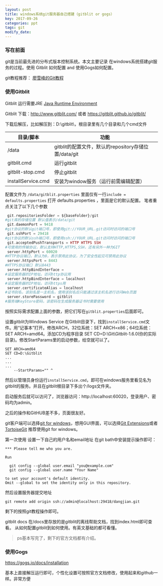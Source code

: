 ```yaml
---
layout: post
title: windows系统git服务器自己搭建（gitblit or gogs）
key: 2017-09-26
categories: ppt
tags: git
modify_date: 
---
```



### 写在前面
git是当前最先进的分布式版本控制系统。本文主要记录 在windows系统搭建git服务的过程。使用 Gitblit 如何配置 and 使用Gogs如何配置。

git教程推荐： [廖雪峰的Git教程](https://www.liaoxuefeng.com/wiki/0013739516305929606dd18361248578c67b8067c8c017b000)

### 使用Gitblit 
Gitblit 运行需要JRE [Java Runtime Environment](https://www.java.com/zh_CN/download/manual.jsp)

Gitblit 下载：http://www.gitblit.com/ 或者 https://gitblit.github.io/gitblit/

下载后解压，比如解压到：D:\gitblit\，根目录里有几个目录和几个cmd文件

<!--more-->

| 目录/脚本              | 功能                                      |
| ------------------ | --------------------------------------- |
| /data              | gitblit的配置文件，默认的repository存储位置/data/git |
| gitblit.cmd        | 运行gitblit                               |
| gitblit-stop.cmd   | 停止gitblit                               |
| installService.cmd | 安装为window服务（运行前需编辑配置）                   |
配置文件为 `/data/gitblit.properties`
里面仅有一行`include = defaults.properties`
打开 defaults.properties ，里面是它的默认配置。
笔者重点关注了以下几个参数
```php
 git.repositoriesFolder = ${baseFolder}/git	
#git库的存储位置 默认值表示/data/git
 git.daemonPort = 9418
#git协议的默认git端口号，即使用git://YOUR_URL.git访问时访问的端口号
 git.sshPort = 29418
#git协议的默认ssh端口号，即使用ssh://YOUR_URL.git访问时访问的端口号
 git.acceptedPushTransports = HTTP HTTPS SSH
#可使用的传输协议，默认支持HTTP,HTTPS,SSH，还有另外一种为GIT 
 server.httpPort = 60020
#HTTP协议端口，默认为0，表示禁用此协议，为了安全性起见可禁用此协议
 server.httpsPort = 8443
#HTTPS协议端口 默认8443
 server.httpBindInterface =
#设定服务器的IP地址。访问http协议用
 server.httpBindInterface = localhost
#设定服务器的IP地址。访问https用
 server.certificateAlias = localhost
#证书别名，该别名是一主机名，使用该别名后只能通过该主机名进行访问Web页面
 server.storePassword = gitblit
#服务端KeyStore密码，该密码在生成服务器证书时需要使用
```
按照实际需求配置上面的参数，把它们写在`gitblit.properties`后面即可。

设置gitblit为Windows Service
在Gitblit目录下，找到`installService.cmd`文件。用“记事本”打开。修改ARCH，32位系统：SET ARCH=x86；64位系统：SET ARCH=amd64。添加CD为程序目录 SET CD=D:\Git\Gitblit-1.6.0(你的实际目录)。修改StartParams里的启动参数，给空就可以了。
```
SET ARCH=amd64
SET CD=D:\Gitblit
...
...
...
	--StartParams="" ^
```
然后以管理员身份运行`installService.cmd`，即可在windows服务里看见名为 gitblit的服务。并且在gitblit根目录下多出个/logs文件夹。

启动服务后就可以访问了，浏览器访问：http://localhost:60020，登录用户、密码均为admin。

之后的操作和GitHUB差不多，页面很友好。

git客户端可以选择[git for windows](https://git-for-windows.github.io/)，想用GUI界面，可以选择[Git Extensions](http://gitextensions.github.io/)或者[TortoiseGit](https://tortoisegit.org/)
推荐使用git for windows。

第一次使用 设置一下自己的用户名和email地址
在git bath中安装提示操作即可：
```
*** Please tell me who you are.

Run

  git config --global user.email "you@example.com"
  git config --global user.name "Your Name"

to set your account's default identity.
Omit --global to set the identity only in this repository.
```
然后设置服务器提交地址
```
git remote add origin ssh://admin@localhost:29418/dangjian.git
```
剩下的按照git教程操作即可。

gitblit docs
在/docs里存放的是gitblit的离线帮助文档，找到index.html即可查看。
从如何配置gitblit到如何使用。有英文基础的都可看懂。
> ps基本写完了，剩下的官方文档都有介绍。

### 使用Gogs

https://gogs.io/docs/installation

基本上直接解压运行即可，个性化设置可按照官方文档修改，使用起来和github一样。非常方便

